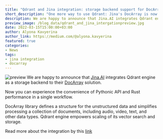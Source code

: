 ```yaml
---
title: "Qdrant and Jina integration: storage backend support for DocArray"
short_description: "One more way to use Qdrant: Jina's DocArray is now supporting Qdrant as a storage backend."
description: We are happy to announce that Jina.AI integrates Qdrant engine as a storage backend to their DocArray solution.
preview_image: /blog_data/qdrant_and_jina_intergationpreview.jpg
date: 2022-03-15T15:00:00+03:00
author: Alyona Kavyerina
author_link: https://medium.com/@alyona.kavyerina
featured: true
categories:
- News
tags:
- jina integration
- docarray
---
```

![preview](/blog_data/qdrant_and_jina_intergationpreview.jpg)
We are happy to announce that [Jina.AI](https://jina.ai/) integrates Qdrant engine as a storage backend to their [DocArray](https://docarray.jina.ai/) solution.

Now you can experience the convenience of Pythonic API and Rust performance in a single workflow.

DocArray library defines a structure for the unstructured data and simplifies processing a collection of documents,
including audio, video, text, and other data types. Qdrant engine empowers scaling of its vector search and storage.

Read more about the integration by this [link](/documentation/install/#docarray)

